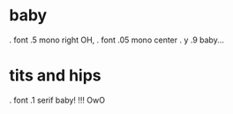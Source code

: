 # baby
. font .5 mono right
OH,
. font .05 mono center
. y .9
baby...
 
# tits and hips 
. font .1 serif
baby!
!!!
OwO
 